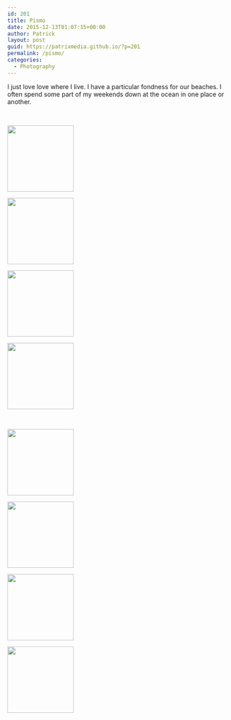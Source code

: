 ```yaml
---
id: 201
title: Pismo
date: 2015-12-13T01:07:15+00:00
author: Patrick
layout: post
guid: https://patrixmedia.github.io/?p=201
permalink: /pismo/
categories:
  - Photography
---
```

I just love love where I live. I have a particular fondness for our beaches. I often spend some part of my weekends down at the ocean in one place or another.

&nbsp;

<div id='gallery-4' class='gallery galleryid-201 gallery-columns-4 gallery-size-thumbnail'>
  <dl class='gallery-item'>
    <dt class='gallery-icon landscape'>
      <a href='https://patrixmedia.github.io/wp-content/uploads/2015/12/Surfer.jpg'><img width="150" height="150" src="https://patrixmedia.github.io/wp-content/uploads/2015/12/Surfer-150x150.jpg" class="attachment-thumbnail size-thumbnail" alt="" srcset="https://patrixmedia.github.io/wp-content/uploads/2015/12/Surfer-150x150.jpg 150w, https://patrixmedia.github.io/wp-content/uploads/2015/12/Surfer-180x180.jpg 180w, https://patrixmedia.github.io/wp-content/uploads/2015/12/Surfer-300x300.jpg 300w" sizes="(max-width: 150px) 100vw, 150px" /></a>
    </dt>
  </dl>
  
  <dl class='gallery-item'>
    <dt class='gallery-icon landscape'>
      <a href='https://patrixmedia.github.io/wp-content/uploads/2015/12/Pismi-pier-1.jpg'><img width="150" height="150" src="https://patrixmedia.github.io/wp-content/uploads/2015/12/Pismi-pier-1-150x150.jpg" class="attachment-thumbnail size-thumbnail" alt="" srcset="https://patrixmedia.github.io/wp-content/uploads/2015/12/Pismi-pier-1-150x150.jpg 150w, https://patrixmedia.github.io/wp-content/uploads/2015/12/Pismi-pier-1-180x180.jpg 180w, https://patrixmedia.github.io/wp-content/uploads/2015/12/Pismi-pier-1-300x300.jpg 300w" sizes="(max-width: 150px) 100vw, 150px" /></a>
    </dt>
  </dl>
  
  <dl class='gallery-item'>
    <dt class='gallery-icon landscape'>
      <a href='https://patrixmedia.github.io/wp-content/uploads/2015/12/Rituals.jpg'><img width="150" height="150" src="https://patrixmedia.github.io/wp-content/uploads/2015/12/Rituals-150x150.jpg" class="attachment-thumbnail size-thumbnail" alt="" srcset="https://patrixmedia.github.io/wp-content/uploads/2015/12/Rituals-150x150.jpg 150w, https://patrixmedia.github.io/wp-content/uploads/2015/12/Rituals-180x180.jpg 180w, https://patrixmedia.github.io/wp-content/uploads/2015/12/Rituals-300x300.jpg 300w" sizes="(max-width: 150px) 100vw, 150px" /></a>
    </dt>
  </dl>
  
  <dl class='gallery-item'>
    <dt class='gallery-icon portrait'>
      <a href='https://patrixmedia.github.io/wp-content/uploads/2015/12/PierPerson.jpg'><img width="150" height="150" src="https://patrixmedia.github.io/wp-content/uploads/2015/12/PierPerson-150x150.jpg" class="attachment-thumbnail size-thumbnail" alt="" srcset="https://patrixmedia.github.io/wp-content/uploads/2015/12/PierPerson-150x150.jpg 150w, https://patrixmedia.github.io/wp-content/uploads/2015/12/PierPerson-180x180.jpg 180w, https://patrixmedia.github.io/wp-content/uploads/2015/12/PierPerson-300x300.jpg 300w" sizes="(max-width: 150px) 100vw, 150px" /></a>
    </dt>
  </dl>
  
  <br style="clear: both" />
  
  <dl class='gallery-item'>
    <dt class='gallery-icon landscape'>
      <a href='https://patrixmedia.github.io/wp-content/uploads/2015/12/Pismo-pier-4.jpg'><img width="150" height="150" src="https://patrixmedia.github.io/wp-content/uploads/2015/12/Pismo-pier-4-150x150.jpg" class="attachment-thumbnail size-thumbnail" alt="" srcset="https://patrixmedia.github.io/wp-content/uploads/2015/12/Pismo-pier-4-150x150.jpg 150w, https://patrixmedia.github.io/wp-content/uploads/2015/12/Pismo-pier-4-180x180.jpg 180w, https://patrixmedia.github.io/wp-content/uploads/2015/12/Pismo-pier-4-300x300.jpg 300w" sizes="(max-width: 150px) 100vw, 150px" /></a>
    </dt>
  </dl>
  
  <dl class='gallery-item'>
    <dt class='gallery-icon landscape'>
      <a href='https://patrixmedia.github.io/wp-content/uploads/2015/12/Pismo-pier-2.jpg'><img width="150" height="150" src="https://patrixmedia.github.io/wp-content/uploads/2015/12/Pismo-pier-2-150x150.jpg" class="attachment-thumbnail size-thumbnail" alt="" srcset="https://patrixmedia.github.io/wp-content/uploads/2015/12/Pismo-pier-2-150x150.jpg 150w, https://patrixmedia.github.io/wp-content/uploads/2015/12/Pismo-pier-2-180x180.jpg 180w, https://patrixmedia.github.io/wp-content/uploads/2015/12/Pismo-pier-2-300x300.jpg 300w" sizes="(max-width: 150px) 100vw, 150px" /></a>
    </dt>
  </dl>
  
  <dl class='gallery-item'>
    <dt class='gallery-icon landscape'>
      <a href='https://patrixmedia.github.io/wp-content/uploads/2015/12/Pismo-pier-3.jpg'><img width="150" height="150" src="https://patrixmedia.github.io/wp-content/uploads/2015/12/Pismo-pier-3-150x150.jpg" class="attachment-thumbnail size-thumbnail" alt="" srcset="https://patrixmedia.github.io/wp-content/uploads/2015/12/Pismo-pier-3-150x150.jpg 150w, https://patrixmedia.github.io/wp-content/uploads/2015/12/Pismo-pier-3-180x180.jpg 180w, https://patrixmedia.github.io/wp-content/uploads/2015/12/Pismo-pier-3-300x300.jpg 300w" sizes="(max-width: 150px) 100vw, 150px" /></a>
    </dt>
  </dl>
  
  <dl class='gallery-item'>
    <dt class='gallery-icon landscape'>
      <a href='https://patrixmedia.github.io/wp-content/uploads/2015/12/Pier-Peers.jpg'><img width="150" height="150" src="https://patrixmedia.github.io/wp-content/uploads/2015/12/Pier-Peers-150x150.jpg" class="attachment-thumbnail size-thumbnail" alt="" srcset="https://patrixmedia.github.io/wp-content/uploads/2015/12/Pier-Peers-150x150.jpg 150w, https://patrixmedia.github.io/wp-content/uploads/2015/12/Pier-Peers-180x180.jpg 180w, https://patrixmedia.github.io/wp-content/uploads/2015/12/Pier-Peers-300x300.jpg 300w" sizes="(max-width: 150px) 100vw, 150px" /></a>
    </dt>
  </dl>
  
  <br style="clear: both" />
</div>